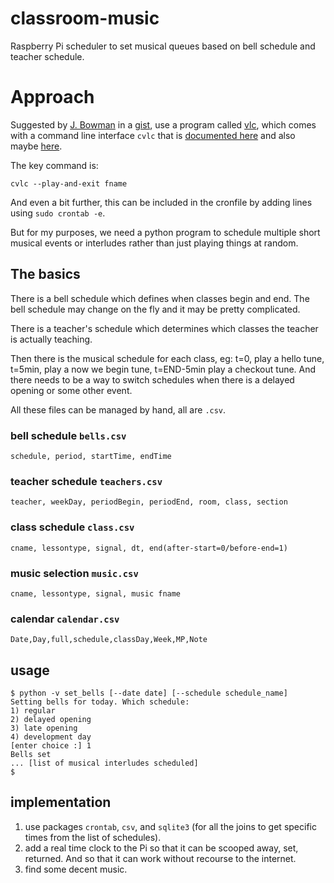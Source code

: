 # classroom-music
Raspberry Pi scheduler to set musical queues based on bell schedule and teacher schedule.

# Approach

Suggested by [J. Bowman](https://gist.github.com/gitblight1) in a [gist](https://gist.github.com/gitblight1/602f0a73672822c1ef6b056ff35ea293), use a program called [vlc](https://www.videolan.org/vlc/), which comes with a command line interface `cvlc` that is [documented here](https://wiki.videolan.org/Documentation:Streaming_HowTo/Command_Line_Examples/) and also maybe [here](https://openbase.com/js/cvlc/documentation).

The key command is:

```
cvlc --play-and-exit fname
```

And even a bit further, this can be included in the cronfile by adding lines using `sudo crontab -e`.

But for my purposes, we need a python program to schedule multiple short musical events or interludes rather than just playing things at random.

## The basics

There is a bell schedule which defines when classes begin and end.
The bell schedule may change on the fly and it may be pretty complicated.

There is a teacher's schedule which determines which classes the teacher is actually teaching.

Then there is the musical schedule for each class, eg: t=0, play a hello tune, t=5min, play a now we begin tune, t=END-5min play a checkout tune.
And there needs to be a way to switch schedules when there is a delayed opening or some other event.

All these files can be managed by hand, all are `.csv`.
### bell schedule `bells.csv`

`schedule, period, startTime, endTime`

### teacher schedule `teachers.csv`

`teacher, weekDay, periodBegin, periodEnd, room, class, section`


### class schedule `class.csv`

`cname, lessontype, signal, dt, end(after-start=0/before-end=1)`

### music selection `music.csv`

`cname, lessontype, signal, music fname`

### calendar `calendar.csv`

`Date,Day,full,schedule,classDay,Week,MP,Note`

## usage

```
$ python -v set_bells [--date date] [--schedule schedule_name]
Setting bells for today. Which schedule:
1) regular
2) delayed opening
3) late opening
4) development day
[enter choice :] 1
Bells set
... [list of musical interludes scheduled]
$
```


## implementation

1. use packages `crontab`, `csv`, and `sqlite3` (for all the joins to get specific times from the list of schedules).
1. add a real time clock to the Pi so that it can be scooped away, set, returned. And so that it can work without recourse to the internet.
1. find some decent music.


